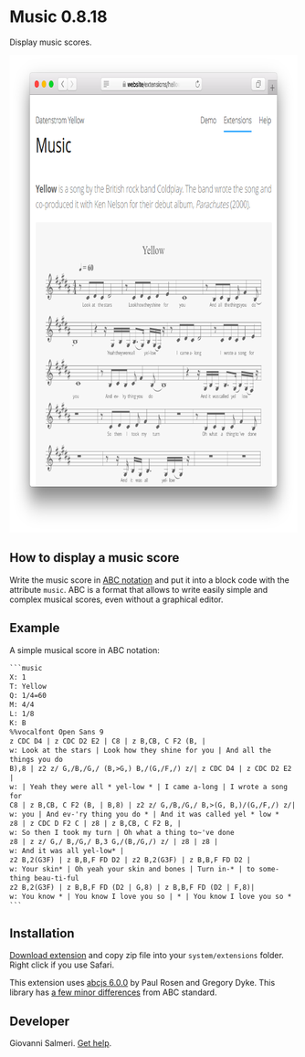 Music 0.8.18
============
Display music scores.

<p align="center"><img src="music-screenshot.png?raw=true" width="795" height="836" alt="Screenshot"></p>

## How to display a music score

Write the music score in [ABC notation](https://abcnotation.com/) and put it into a block code with the attribute `music`. ABC is a format that allows to write easily simple and complex musical scores, even without a graphical editor.

## Example

A simple musical score in ABC notation:

    ```music
    X: 1
    T: Yellow
    Q: 1/4=60
    M: 4/4
    L: 1/8
    K: B
    %%vocalfont Open Sans 9
    z CDC D4 | z CDC D2 E2 | C8 | z B,CB, C F2 (B, | 
    w: Look at the stars | Look how they shine for you | And all the things you do
    B),8 | z2 z/ G,/B,/G,/ (B,>G,) B,/(G,/F,/) z/| z CDC D4 | z CDC D2 E2 | 
    w: | Yeah they were all * yel-low * | I came a-long | I wrote a song for
    C8 | z B,CB, C F2 (B, | B,8) | z2 z/ G,/B,/G,/ B,>(G, B,)/(G,/F,/) z/| 
    w: you | And ev-'ry thing you do * | And it was called yel * low *
    z8 | z CDC D F2 C | z8 | z B,CB, C F2 B, | 
    w: So then I took my turn | Oh what a thing to~'ve done
    z8 | z z/ G,/ B,/G,/ B,3 G,/(B,/G,/) z/ | z8 | z8 | 
    w: And it was all yel-low* | 
    z2 B,2(G3F) | z B,B,F FD D2 | z2 B,2(G3F) | z B,B,F FD D2 | 
    w: Your skin* | Oh yeah your skin and bones | Turn in-* | to some-thing beau-ti-ful
    z2 B,2(G3F) | z B,B,F FD (D2 | G,8) | z B,B,F FD (D2 | F,8)| 
    w: You know * | You know I love you so | * | You know I love you so *
    ```

## Installation

[Download extension](https://github.com/GiovanniSalmeri/yellow-music/archive/master.zip) and copy zip file into your `system/extensions` folder. Right click if you use Safari.

This extension uses [abcjs 6.0.0](https://paulrosen.github.io/abcjs/) by Paul Rosen and Gregory Dyke. This library has [a few minor differences](https://paulrosen.github.io/abcjs/overview/abc-notation.html) from ABC standard.

## Developer

Giovanni Salmeri. [Get help](https://github.com/GiovanniSalmeri/yellow-music/issues).
